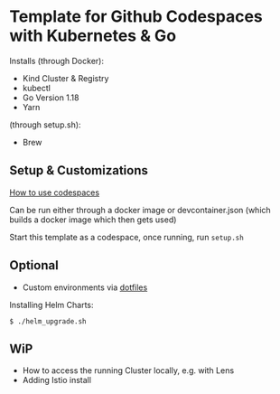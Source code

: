 # Template for Github Codespaces with Kubernetes & Go

Installs (through Docker):
- Kind Cluster & Registry
- kubectl
- Go Version 1.18
- Yarn

(through setup.sh):
- Brew

## Setup & Customizations

[How to use codespaces](https://github.com/features/codespaces)

Can be run either through a docker image or devcontainer.json (which builds a docker image which then gets used)

Start this template as a codespace, once running, run `setup.sh`

## Optional

- Custom environments via [dotfiles](https://burkeholland.github.io/posts/codespaces-dotfiles/)

Installing Helm Charts:  

```
$ ./helm_upgrade.sh
```

## WiP
- How to access the running Cluster locally, e.g. with Lens
- Adding Istio install


